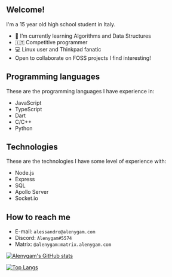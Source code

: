 ## Welcome!

I'm a 15 year old high school student in Italy.

- 🌱 I’m currently learning Algorithms and Data Structures
- 🇮🇹 Competitive programmer
- 💻 Linux user and Thinkpad fanatic
- Open to collaborate on FOSS projects I find interesting!

## Programming languages

These are the programming languages I have experience in:

- JavaScript
- TypeScript
- Dart
- C/C++
- Python

## Technologies

These are the technologies I have some level of experience with:

- Node.js
- Express
- SQL
- Apollo Server
- Socket.io

## How to reach me

- E-mail: `alessandro@alenygam.com`
- Discord: `Alenygam#5574`
- Matrix: `@alenygam:matrix.alenygam.com`

[![Alenygam's GitHub stats](https://github-readme-stats.vercel.app/api?username=Alenygam&show_icons=true&theme=solarized-dark)](https://github.com/Alenygam)

[![Top Langs](https://github-readme-stats.vercel.app/api/top-langs/?username=Alenygam&layout=compact&theme=solarized-dark)](https://github.com/Alenygam)
